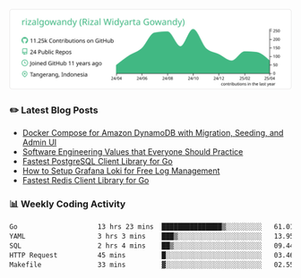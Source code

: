 ![profile-details](profile-summary-card-output/vue/0-profile-details.svg)

### :pencil2: Latest Blog Posts
<!-- BLOG-POST-LIST:START -->
- [Docker Compose for Amazon DynamoDB with Migration, Seeding, and Admin UI](https://medium.com/geekculture/docker-compose-for-amazon-dynamodb-with-migration-seeding-and-admin-ui-db11a348cc6a?source=rss-5763b0f1aba6------2)
- [Software Engineering Values that Everyone Should Practice](https://levelup.gitconnected.com/software-engineering-values-that-everyone-should-practice-c980d00cd103?source=rss-5763b0f1aba6------2)
- [Fastest PostgreSQL Client Library for Go](https://levelup.gitconnected.com/fastest-postgresql-client-library-for-go-579fa97909fb?source=rss-5763b0f1aba6------2)
- [How to Setup Grafana Loki for Free Log Management](https://levelup.gitconnected.com/how-to-setup-grafana-loki-for-free-log-management-ceb60558503c?source=rss-5763b0f1aba6------2)
- [Fastest Redis Client Library for Go](https://levelup.gitconnected.com/fastest-redis-client-library-for-go-7993f618f5ab?source=rss-5763b0f1aba6------2)
<!-- BLOG-POST-LIST:END -->

### 📊 Weekly Coding Activity
<!--START_SECTION:waka-->

```txt
Go                    13 hrs 23 mins  ███████████████▒░░░░░░░░░   61.01 %
YAML                  3 hrs 3 mins    ███▒░░░░░░░░░░░░░░░░░░░░░   13.95 %
SQL                   2 hrs 4 mins    ██▒░░░░░░░░░░░░░░░░░░░░░░   09.44 %
HTTP Request          45 mins         █░░░░░░░░░░░░░░░░░░░░░░░░   03.46 %
Makefile              33 mins         ▓░░░░░░░░░░░░░░░░░░░░░░░░   02.55 %
```

<!--END_SECTION:waka-->
